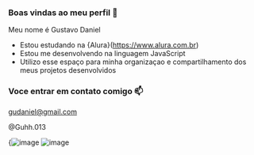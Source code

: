 ### Boas vindas ao meu perfil 💙

Meu nome é Gustavo Daniel

- Estou estudando na {Alura}(https://www.alura.com.br)
- Estou  me desenvolvendo na linguagem JavaScript
- Utilizo esse espaço para minha organizaçao e compartilhamento dos meus projetos desenvolvidos

### Voce entrar em contato comigo 📫

gudaniel@gmail.com

@Guhh.013

{![image](https://github.com/user-attachments/assets/bf30a6a4-6576-4f82-b90c-98a91eeb00ea)
![image](https://github.com/user-attachments/assets/bf30a6a4-6576-4f82-b90c-98a91eeb00ea)

